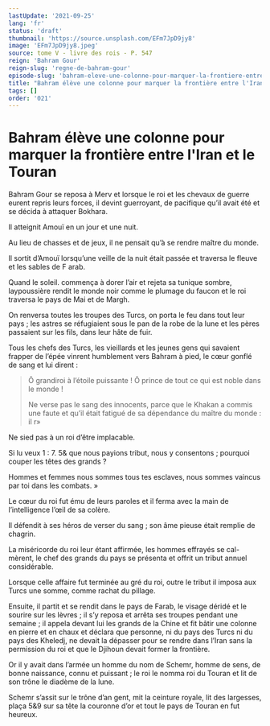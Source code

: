 ```yaml
---
lastUpdate: '2021-09-25'
lang: 'fr'
status: 'draft'
thumbnail: 'https://source.unsplash.com/EFm7JpD9jy8'
image: 'EFm7JpD9jy8.jpeg'
source: tome V - livre des rois - P. 547
reign: 'Bahram Gour'
reign-slug: 'regne-de-bahram-gour'
episode-slug: 'bahram-eleve-une-colonne-pour-marquer-la-frontiere-entre-l-iran-et-le-touran'
title: "Bahram élève une colonne pour marquer la frontière entre l'Iran et le Touran | Le Livre des Rois | Shâhnâmeh"
tags: []
order: '021'
---
```


<!-- LTeX: language=fr -->

# Bahram élève une colonne pour marquer la frontière entre l'Iran et le Touran

Bahram Gour se reposa à Merv et lorsque le roi et les chevaux de guerre eurent repris leurs forces, il devint guerroyant, de pacifique qu’il avait été et se décida à attaquer Bokhara.

Il atteignit Amouï en un jour et une nuit.

Au lieu de chasses et de jeux, il ne pensait qu’à se rendre maître du monde.

Il sortit d’Amouï lorsqu’une veille de la nuit était passée et traversa le fleuve et les sables de F arab.

Quand le soleil. commença à dorer l’air et rejeta sa tunique sombre, laypoussière rendit le monde noir comme le plumage du faucon et le roi traversa le pays de Mai et de Margh.

On renversa toutes les troupes des Turcs, on porta le feu dans tout leur pays ; les astres se réfugiaient sous le pan de la robe de la lune et les pères passaient sur les fils, dans leur hâte de fuir.

Tous les chefs des Turcs, les vieillards et les jeunes gens qui savaient frapper de l’épée vinrent humblement vers Bahram à pied, le cœur gonflé de sang et lui dirent :

> Ô grandiroi à l’étoile puissante ! Ô prince de tout ce qui est noble dans le monde !
>
> Ne verse pas le sang des innocents, parce que le Khakan a commis une faute et qu’il était fatigué de sa dépendance du maître du monde : il r»

Ne sied pas à un roi d’être implacable.

Si lu veux 1 : 7.
5&
que nous payions tribut, nous y consentons ; pourquoi couper les têtes des grands ?

Hommes et femmes nous sommes tous tes esclaves, nous sommes vaincus par toi dans les combats. »

Le cœur du roi fut ému de leurs paroles et il ferma avec la main de l’intelligence l’œil de sa colère.

Il défendit à ses héros de verser du sang ; son âme pieuse était remplie de chagrin.

La miséricorde du roi leur étant affirmée, les hommes effrayés se cal-mèrent, le chef des grands du pays se présenta et offrit un tribut annuel considérable.

Lorsque celle affaire fut terminée au gré du roi, outre le tribut il imposa aux Turcs une somme, comme rachat du pillage.

Ensuite, il partit et se rendit dans le pays de Farab, le visage déridé et le sourire sur les lèvres ; il s’y reposa et arrêta ses troupes pendant une semaine ; il appela devant lui les grands de la Chine et fit bâtir une colonne en pierre et en chaux et déclara que personne, ni du pays des Turcs ni du pays des Kheledj, ne devait la dépasser pour se rendre dans l’Iran sans la permission du roi et que le Djihoun devait former la frontière.

Or il y avait dans l’armée un homme du nom de Schemr, homme de sens, de bonne naissance, connu et puissant ; le roi le nomma roi du Touran et lit de son trône le diadème de la lune.

Schemr s’assit sur le trône d’an gent, mit la ceinture royale, lit des largesses, plaça 5&9 sur sa tête la couronne d’or et tout le pays de Touran en fut heureux.
